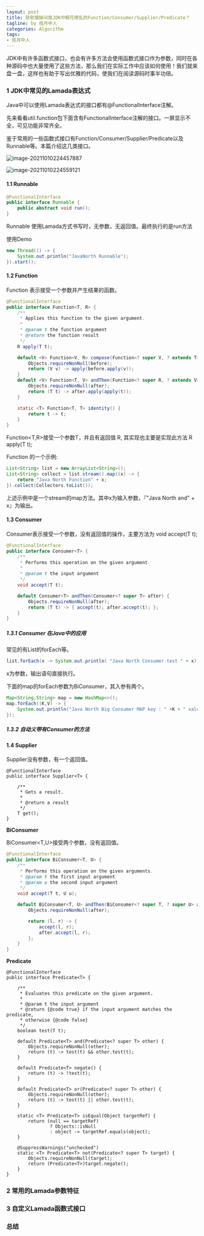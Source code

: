 ```yaml
---
layout: post
title: 软软猿妹问我JDK中眼花缭乱的Function/Consumer/Supplier/Predicate？
tagline: by 揽月中人
categories: Algorithm
tags:
- 揽月中人
---
```


JDK中有许多函数式接口，也会有许多方法会使用函数式接口作为参数，同时在各种源码中也大量使用了这些方法，那么我们在实际工作中应该如何使用！我们就来盘一盘，这样也有助于写出优雅的代码，使我们在阅读源码时事半功倍。

<!--more-->

### 1 JDK中常见的Lamada表达式

Java中可以使用Lamada表达式的接口都有@FunctionalInterface注解。

先来看看util.function包下面含有FunctionalInterface注解的接口。一屏显示不全，可见功能非常齐全。

鉴于常用的一些函数式接口有Function/Consumer/Supplier/Predicate以及Runnable等。本篇介绍这几类接口。

![image-20211010224457887](E:\javaNorth\javanorth\assets\images\2021\lyj\LamadaFunctionClass1.png)

![image-20211010224559121](E:\javaNorth\javanorth\assets\images\2021\lyj\LamadaFunctionClass2.png)

####  1.1 Runnable

```java
@FunctionalInterface
public interface Runnable {
    public abstract void run();
}
```

 Runnable 使用Lamada方式书写时，无参数，无返回值。最终执行的是run方法

使用Demo

```java
new Thread(() -> {
    System.out.println("JavaNorth Runnable");
}).start();
```

#### 1.2 Function 

Function 表示接受一个参数并产生结果的函数。

```java
@FunctionalInterface
public interface Function<T, R> {
    /**
     * Applies this function to the given argument.
     *
     * @param t the function argument
     * @return the function result
     */
    R apply(T t);

    default <V> Function<V, R> compose(Function<? super V, ? extends T> before) {
        Objects.requireNonNull(before);
        return (V v) -> apply(before.apply(v));
    }
    default <V> Function<T, V> andThen(Function<? super R, ? extends V> after) {
        Objects.requireNonNull(after);
        return (T t) -> after.apply(apply(t));
    }

    static <T> Function<T, T> identity() {
        return t -> t;
    }
}
```

  Function<T,R>接受一个参数T，并且有返回值 R, 其实现也主要是实现此方法 R apply(T t);

Function 的一个示例:

```java
List<String> list = new ArrayList<String>();
List<String> collect = list.stream().map((x) -> {
    return "Java North Function" + x;
}).collect(Collectors.toList());
```

上述示例中是一个stream的map方法。其中x为输入参数，『"Java North and" + x』为输出。



#### 1.3 Consumer

  Consumer表示接受一个参数，没有返回值的操作，主要方法为 void accept(T t);

```java
@FunctionalInterface
public interface Consumer<T> {
    /**
     * Performs this operation on the given argument.
     *
     * @param t the input argument
     */
    void accept(T t);

    default Consumer<T> andThen(Consumer<? super T> after) {
        Objects.requireNonNull(after);
        return (T t) -> { accept(t); after.accept(t); };
    }
}
```

##### 1.3.1 Consumer 在Java中的应用

常见的有List的forEach等。

```java
list.forEach(x -> System.out.println( "Java North Consumer test " + x));
```

x为参数，输出语句直接执行。

下面的map的forEach参数为BiConsumer，其入参有两个。

```java
Map<String,String> map = new HashMap<>();
map.forEach((K,V) -> {
    System.out.println("Java North Big Consumer MAP key : " +K + " value: "+V );
});
```

##### 1.3.2 自动义带有Consumer的方法





#### 1.4 Supplier 

  Supplier没有参数，有一个返回值。

```
@FunctionalInterface
public interface Supplier<T> {

    /**
     * Gets a result.
     *
     * @return a result
     */
    T get();
}
```

**BiConsumer**

   BiConsumer<T,U>接受两个参数，没有返回值。

```java
@FunctionalInterface
public interface BiConsumer<T, U> {
    /**
     * Performs this operation on the given arguments.
     * @param t the first input argument
     * @param u the second input argument
     */
    void accept(T t, U u);

    default BiConsumer<T, U> andThen(BiConsumer<? super T, ? super U> after) {
        Objects.requireNonNull(after);

        return (l, r) -> {
            accept(l, r);
            after.accept(l, r);
        };
    }
}
```

**Predicate**

```
@FunctionalInterface
public interface Predicate<T> {

    /**
     * Evaluates this predicate on the given argument.
     *
     * @param t the input argument
     * @return {@code true} if the input argument matches the predicate,
     * otherwise {@code false}
     */
    boolean test(T t);

    default Predicate<T> and(Predicate<? super T> other) {
        Objects.requireNonNull(other);
        return (t) -> test(t) && other.test(t);
    }

    default Predicate<T> negate() {
        return (t) -> !test(t);
    }

    default Predicate<T> or(Predicate<? super T> other) {
        Objects.requireNonNull(other);
        return (t) -> test(t) || other.test(t);
    }

    static <T> Predicate<T> isEqual(Object targetRef) {
        return (null == targetRef)
                ? Objects::isNull
                : object -> targetRef.equals(object);
    }

    @SuppressWarnings("unchecked")
    static <T> Predicate<T> not(Predicate<? super T> target) {
        Objects.requireNonNull(target);
        return (Predicate<T>)target.negate();
    }
}
```

### 2 常用的Lamada参数特征

### 3 自定义Lamada函数式接口


### 总结